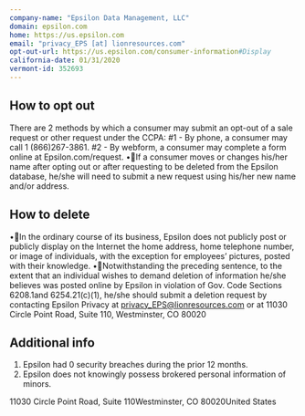 ```yaml
---
company-name: "Epsilon Data Management, LLC"
domain: epsilon.com
home: https://us.epsilon.com
email: "privacy_EPS [at] lionresources.com"
opt-out-url: https://us.epsilon.com/consumer-information#Display
california-date: 01/31/2020
vermont-id: 352693
---
```

## How to opt out


There are 2 methods by which a consumer may submit an opt-out of a sale request or other request under the CCPA: 
#1 - By phone, a consumer may call 1 (866)267-3861. 
#2 - By webform, a consumer may complete a form online at Epsilon.com/request.
•If a consumer moves or changes his/her name after opting out or after requesting to be deleted from the Epsilon database, he/she will need to submit a new request using his/her new name and/or address.

## How to delete


•In the ordinary course of its business, Epsilon does not publicly post or publicly display on the Internet the home address, home telephone number, or image of individuals, with the exception for employees’ pictures, posted with their knowledge.
•Notwithstanding the preceding sentence, to the extent that an individual wishes to demand deletion of information he/she believes was posted online by Epsilon in violation of Gov. Code Sections 6208.1and 6254.21(c)(1), he/she should submit a deletion request by contacting Epsilon Privacy at privacy_EPS@lionresources.com or at 11030 Circle Point Road, Suite 110, Westminster, CO 80020

## Additional info


1. Epsilon had 0 security breaches during the prior 12 months. 
2. Epsilon does not knowingly possess brokered personal information of minors.

11030 Circle Point Road, Suite 110Westminster, CO 80020United States














